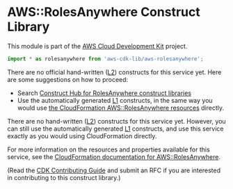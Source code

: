 # AWS::RolesAnywhere Construct Library


This module is part of the [AWS Cloud Development Kit](https://github.com/aws/aws-cdk) project.

```ts nofixture
import * as rolesanywhere from 'aws-cdk-lib/aws-rolesanywhere';
```

<!--BEGIN CFNONLY DISCLAIMER-->

There are no official hand-written ([L2](https://docs.aws.amazon.com/cdk/latest/guide/constructs.html#constructs_lib)) constructs for this service yet. Here are some suggestions on how to proceed:

- Search [Construct Hub for RolesAnywhere construct libraries](https://constructs.dev/search?q=rolesanywhere)
- Use the automatically generated [L1](https://docs.aws.amazon.com/cdk/latest/guide/constructs.html#constructs_l1_using) constructs, in the same way you would use [the CloudFormation AWS::RolesAnywhere resources](https://docs.aws.amazon.com/AWSCloudFormation/latest/UserGuide/AWS_RolesAnywhere.html) directly.


<!--BEGIN CFNONLY DISCLAIMER-->

There are no hand-written ([L2](https://docs.aws.amazon.com/cdk/latest/guide/constructs.html#constructs_lib)) constructs for this service yet. 
However, you can still use the automatically generated [L1](https://docs.aws.amazon.com/cdk/latest/guide/constructs.html#constructs_l1_using) constructs, and use this service exactly as you would using CloudFormation directly.

For more information on the resources and properties available for this service, see the [CloudFormation documentation for AWS::RolesAnywhere](https://docs.aws.amazon.com/AWSCloudFormation/latest/UserGuide/AWS_RolesAnywhere.html).

(Read the [CDK Contributing Guide](https://github.com/aws/aws-cdk/blob/main/CONTRIBUTING.md) and submit an RFC if you are interested in contributing to this construct library.)

<!--END CFNONLY DISCLAIMER-->
